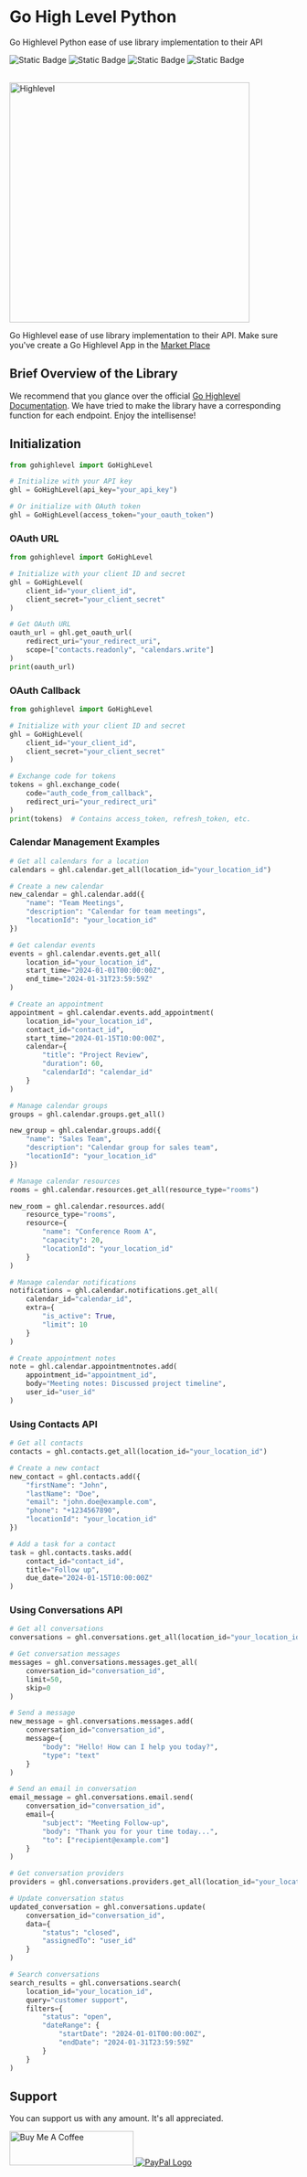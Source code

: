 # Go High Level Python

Go Highlevel Python ease of use library implementation to their API


![Static Badge](https://img.shields.io/badge/m2kdevelopments-purple?style=plastic&logo=github&logoColor=purple&label=developer&link=https%3A%2F%2Fgithub.com%2Fm2kdevelopments)
![Static Badge](https://img.shields.io/badge/MIT-green?style=plastic&logo=license&logoColor=green&label=license)
![Static Badge](https://img.shields.io/badge/buy_me_a_coffee-yellow?style=plastic&logo=buymeacoffee&logoColor=yellow&label=support&link=https%3A%2F%2Fwww.buymeacoffee.com%2Fm2kdevelopments)
![Static Badge](https://img.shields.io/badge/paypal-blue?style=plastic&logo=paypal&logoColor=blue&label=support&link=https%3A%2F%2Fpaypal.me%2Fm2kdevelopment)
 
<br/>
<img src="./ghl.jpg" alt="Highlevel" width="420">
<br/>


Go Highlevel ease of use library implementation to their API. Make sure you've create a Go Highlevel App in the <a href="https://marketplace.gohighlevel.com/" target="_blank">Market Place</a>



## Brief Overview of the Library
We recommend that you glance over the official <a href="https://highlevel.stoplight.io/docs/integrations/0443d7d1a4bd0-overview" target="_blank">Go Highlevel Documentation</a>. We have tried to make the library have a corresponding function for each endpoint. Enjoy the intellisense!




## Initialization
```python
from gohighlevel import GoHighLevel

# Initialize with your API key
ghl = GoHighLevel(api_key="your_api_key")

# Or initialize with OAuth token
ghl = GoHighLevel(access_token="your_oauth_token")
```

### OAuth URL
```python
from gohighlevel import GoHighLevel

# Initialize with your client ID and secret
ghl = GoHighLevel(
    client_id="your_client_id",
    client_secret="your_client_secret"
)

# Get OAuth URL
oauth_url = ghl.get_oauth_url(
    redirect_uri="your_redirect_uri",
    scope=["contacts.readonly", "calendars.write"]
)
print(oauth_url)
```

### OAuth Callback
```python
from gohighlevel import GoHighLevel

# Initialize with your client ID and secret
ghl = GoHighLevel(
    client_id="your_client_id",
    client_secret="your_client_secret"
)

# Exchange code for tokens
tokens = ghl.exchange_code(
    code="auth_code_from_callback",
    redirect_uri="your_redirect_uri"
)
print(tokens)  # Contains access_token, refresh_token, etc.
```

### Calendar Management Examples
```python
# Get all calendars for a location
calendars = ghl.calendar.get_all(location_id="your_location_id")

# Create a new calendar
new_calendar = ghl.calendar.add({
    "name": "Team Meetings",
    "description": "Calendar for team meetings",
    "locationId": "your_location_id"
})

# Get calendar events
events = ghl.calendar.events.get_all(
    location_id="your_location_id",
    start_time="2024-01-01T00:00:00Z",
    end_time="2024-01-31T23:59:59Z"
)

# Create an appointment
appointment = ghl.calendar.events.add_appointment(
    location_id="your_location_id",
    contact_id="contact_id",
    start_time="2024-01-15T10:00:00Z",
    calendar={
        "title": "Project Review",
        "duration": 60,
        "calendarId": "calendar_id"
    }
)

# Manage calendar groups
groups = ghl.calendar.groups.get_all()

new_group = ghl.calendar.groups.add({
    "name": "Sales Team",
    "description": "Calendar group for sales team",
    "locationId": "your_location_id"
})

# Manage calendar resources
rooms = ghl.calendar.resources.get_all(resource_type="rooms")

new_room = ghl.calendar.resources.add(
    resource_type="rooms",
    resource={
        "name": "Conference Room A",
        "capacity": 20,
        "locationId": "your_location_id"
    }
)

# Manage calendar notifications
notifications = ghl.calendar.notifications.get_all(
    calendar_id="calendar_id",
    extra={
        "is_active": True,
        "limit": 10
    }
)

# Create appointment notes
note = ghl.calendar.appointmentnotes.add(
    appointment_id="appointment_id",
    body="Meeting notes: Discussed project timeline",
    user_id="user_id"
)
```

### Using Contacts API
```python
# Get all contacts
contacts = ghl.contacts.get_all(location_id="your_location_id")

# Create a new contact
new_contact = ghl.contacts.add({
    "firstName": "John",
    "lastName": "Doe",
    "email": "john.doe@example.com",
    "phone": "+1234567890",
    "locationId": "your_location_id"
})

# Add a task for a contact
task = ghl.contacts.tasks.add(
    contact_id="contact_id",
    title="Follow up",
    due_date="2024-01-15T10:00:00Z"
)
```

### Using Conversations API
```python
# Get all conversations
conversations = ghl.conversations.get_all(location_id="your_location_id")

# Get conversation messages
messages = ghl.conversations.messages.get_all(
    conversation_id="conversation_id",
    limit=50,
    skip=0
)

# Send a message
new_message = ghl.conversations.messages.add(
    conversation_id="conversation_id",
    message={
        "body": "Hello! How can I help you today?",
        "type": "text"
    }
)

# Send an email in conversation
email_message = ghl.conversations.email.send(
    conversation_id="conversation_id",
    email={
        "subject": "Meeting Follow-up",
        "body": "Thank you for your time today...",
        "to": ["recipient@example.com"]
    }
)

# Get conversation providers
providers = ghl.conversations.providers.get_all(location_id="your_location_id")

# Update conversation status
updated_conversation = ghl.conversations.update(
    conversation_id="conversation_id",
    data={
        "status": "closed",
        "assignedTo": "user_id"
    }
)

# Search conversations
search_results = ghl.conversations.search(
    location_id="your_location_id",
    query="customer support",
    filters={
        "status": "open",
        "dateRange": {
            "startDate": "2024-01-01T00:00:00Z",
            "endDate": "2024-01-31T23:59:59Z"
        }
    }
)
```

## Support
You can support us with any amount. It's all appreciated.

<a href="https://www.buymeacoffee.com/m2kdevelopments" target="_blank">
    <img src="https://cdn.buymeacoffee.com/buttons/v2/default-yellow.png" alt="Buy Me A Coffee" style="height: 60px !important;width: 217px !important;" />
</a>

<a href="https://paypal.me/m2kdevelopment" target="_blank">
    <img src="https://www.paypalobjects.com/webstatic/mktg/logo/pp_cc_mark_111x69.jpg" alt="PayPal Logo" />
</a>

